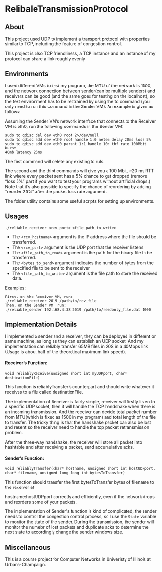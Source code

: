 # RelibaleTransmissionProtocol
## About
This project used UDP to implement a transport protocol with properties similar to TCP, including the feature of congestion control. 

This project is also TCP friendliness, a TCP instance and an instance of my protocol can share a link roughly evenly
## Environments
I used different VMs to test my program, the MTU of the network is 1500, and the network connection between sender(can be multiple senders) and receivers can be
good (and the same goes for testing on the localhost), so the test environment has to be restrained by using the tc
command (you only need to run this command in the Sender VM). An example is given as follows:

Assuming the Sender VM’s network interface that connects to the Receiver VM is eth0, run the following
commands in the Sender VM:
``` 
sudo tc qdisc del dev eth0 root 2>/dev/null
sudo tc qdisc add dev eth0 root handle 1:0 netem delay 20ms loss 5%
sudo tc qdisc add dev eth0 parent 1:1 handle 10: tbf rate 100Mbit burst
40mb latency 25ms
```

The first command will delete any existing tc ruls.

The second and the third commands will give you a 100 Mbit, ~20 ms RTT link where every packet sent has a 5%
chance to get dropped (remove “loss 5%” part if you want to test your programs without artificial drops.) Note
that it’s also possible to specify the chance of reordering by adding “reorder 25%” after the packet loss rate
argument.

The folder utility contains some useful scripts for setting up environments.

## Usages
```./reliable_sender <rcv_hostname> <rcv_port> <file_path_to_read> <bytes_to_send>
./reliable_receiver <rcv_port> <file_path_to_write>
```
* The `<rcv_hostname>` argument is the IP address where the file should be transferred.
* The `<rcv_port>` argument is the UDP port that the receiver listens.
* The `<file_path_to_read>` argument is the path for the binary file to be transferred.
* The `<bytes_to_send>` argument indicates the number of bytes from the specified file to be sent to the receiver.
* The `<file_path_to_write>` argument is the file path to store the received data.

Examples:
```
First, on the Receiver VM, run:
./reliable_receiver 2019 /path/to/rcv_file
Then, on the Sender VM, run:
./reliable_sender 192.168.4.38 2019 /path/to/readonly_file.dat 1000
```

## Implementation Details
I implemented a sender and a receiver, they can be deployed in different or same machine, as long as they can establish an UDP socket. And my implementation can reliably transfer 65MB files in 20S in a 40Mbps link (Usage is about half of the theoretical maximum link speed).



#### Receiver’s Function:

```void reliablyReceive(unsigned short int myUDPport, char* destinationFile)```

This function is reliablyTransfer’s counterpart and should write whatever it receives to a file called destinationFile. 

The implementation of Receiver is fairly simple, receiver will firstly listen to a specific UDP socket, then it will handle the TCP handshake when there is an incoming transmission. And the receiver can decide total packet number from MTU(which is fixed as 1500 in my program) and total length of the file to transfer. The tricky thing is that the handshake packet can also be lost and resent so the receiver need to handle the tcp packet retransmission problem.

After the three-way handshake, the receiver will store all packet into hashtable and after receiving a packet, send accumulative acks.

#### Sender’s Function:

```
void reliablyTransfer(char* hostname, unsigned short int hostUDPport,
char* filename, unsigned long long int bytesToTransfer)
```

This function should transfer the first bytesToTransfer bytes of filename to the receiver at

hostname:hostUDPport correctly and efficiently, even if the network drops and reorders some of your packets.

The implementation of Sender's function is kind of complicated, the sender needs to control the congestion control process, so I use the `State` variable to monitor the state of the sender. During the transmission, the sender will monitor the numebr of lost packets and duplicate acks to determine the next state to accordingly change the sender windows size.


## Miscellaneous
This is a course project for Computer Networks in Univeristy of Illinois at Urbana-Champaign.